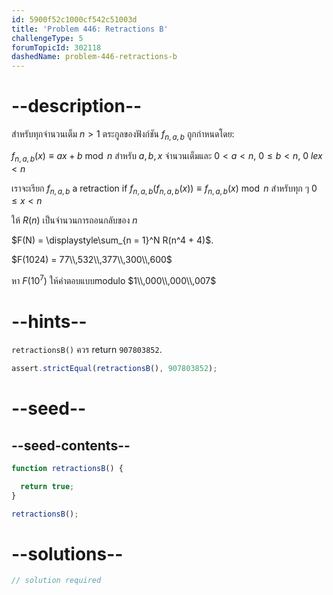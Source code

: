 ```yaml
---
id: 5900f52c1000cf542c51003d
title: 'Problem 446: Retractions B'
challengeType: 5
forumTopicId: 302118
dashedName: problem-446-retractions-b
---
```


# --description--

สำหรับทุกจำนวนเต็ม $n > 1$ ตระกูลของฟังก์ชัน $f_{n, a, b}$ ถูกกำหนดโดย:

$f_{n, a, b}(x) ≡ ax + b\bmod n$ สำหรับ $a, b, x$ จำนวนเต็มและ $0 \lt a \lt n$, $0 \le b \lt n$, $0 \ le x \lt n$

เราจะเรียก $f_{n, a, b}$ a retraction if $f_{n, a, b}(f_{n, a, b}(x)) \equiv f_{n, a, b}(x )\bmod n$ สำหรับทุก ๆ $0 \le x \lt n$

ให้ $R(n)$ เป็นจำนวนการถอนกลับของ $n$

$F(N) = \displaystyle\sum_{n = 1}^N R(n^4 + 4)$.

$F(1024) = 77\\,532\\,377\\,300\\,600$

หา $F({10}^7)$ ให้คำตอบแบบmodulo $1\\,000\\,000\\,007$

# --hints--

`retractionsB()` ควร return `907803852`.

```js
assert.strictEqual(retractionsB(), 907803852);
```

# --seed--

## --seed-contents--

```js
function retractionsB() {

  return true;
}

retractionsB();
```

# --solutions--

```js
// solution required
```
